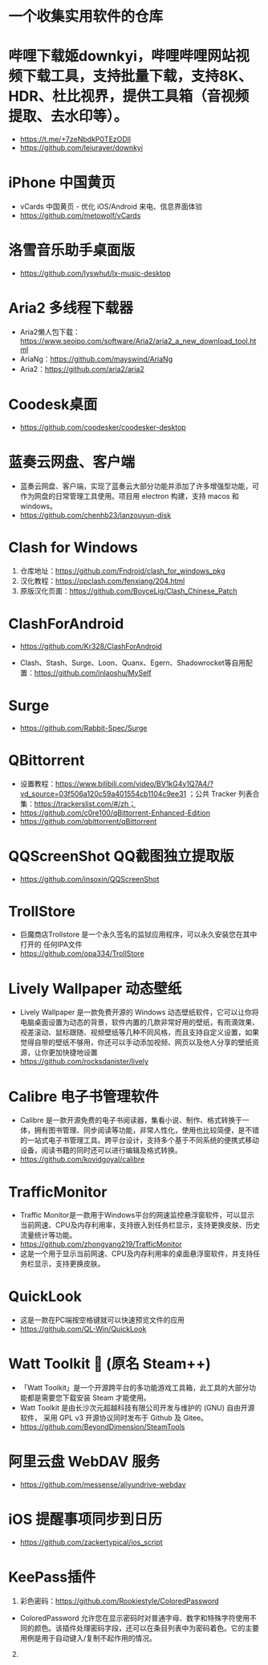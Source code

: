 # 一个收集实用软件的仓库

# 哔哩下载姬downkyi，哔哩哔哩网站视频下载工具，支持批量下载，支持8K、HDR、杜比视界，提供工具箱（音视频提取、去水印等）。
* https://t.me/+7zeNbdkP0TEzODll
* https://github.com/leiurayer/downkyi

# iPhone 中国黄页
* vCards 中国黄页 - 优化 iOS/Android 来电、信息界面体验
* https://github.com/metowolf/vCards

# 洛雪音乐助手桌面版
* https://github.com/lyswhut/lx-music-desktop

# Aria2 多线程下载器
* Aria2懒人包下载：https://www.seoipo.com/software/Aria2/aria2_a_new_download_tool.html
* AriaNg：https://github.com/mayswind/AriaNg
* Aria2：https://github.com/aria2/aria2

# Coodesk桌面
* https://github.com/coodesker/coodesker-desktop

# 蓝奏云网盘、客户端
* 蓝奏云网盘、客户端，实现了蓝奏云大部分功能并添加了许多增强型功能，可作为网盘的日常管理工具使用。项目用 electron 构建，支持 macos 和 windows。
* https://github.com/chenhb23/lanzouyun-disk

# Clash for Windows
1. 仓库地址：https://github.com/Fndroid/clash_for_windows_pkg
2. 汉化教程：https://opclash.com/fenxiang/204.html
3. 原版汉化页面：https://github.com/BoyceLig/Clash_Chinese_Patch

# ClashForAndroid
* https://github.com/Kr328/ClashForAndroid

* Clash、Stash、Surge、Loon、Quanx、Egern、Shadowrocket等自用配置：https://github.com/jnlaoshu/MySelf
# Surge
* https://github.com/Rabbit-Spec/Surge

# QBittorrent
* 设置教程：https://www.bilibili.com/video/BV1kG4y1Q7A4/?vd_source=03f506a120c59a401554cb1104c9ee31 ；公共 Tracker 列表合集：https://trackerslist.com/#/zh；
* https://github.com/c0re100/qBittorrent-Enhanced-Edition
* https://github.com/qbittorrent/qBittorrent

# QQScreenShot QQ截图独立提取版
* https://github.com/insoxin/QQScreenShot

# TrollStore
* 巨魔商店Trollstore 是一个永久签名的监狱应用程序，可以永久安装您在其中打开的 任何IPA文件
* https://github.com/opa334/TrollStore

# Lively Wallpaper 动态壁纸
* Lively Wallpaper 是一款免费开源的 Windows 动态壁纸软件，它可以让你将电脑桌面设置为动态的背景，软件内置的几款非常好用的壁纸，有雨滴效果、视差滚动、鼠标跟随、视频壁纸等几种不同风格，而且支持自定义设置，如果觉得自带的壁纸不够用，你还可以手动添加视频、网页以及他人分享的壁纸资源，让你更加快捷地设置
* https://github.com/rocksdanister/lively

# Calibre 电子书管理软件
* Calibre 是一款开源免费的电子书阅读器，集看小说、制作、格式转换于一体，拥有图书管理、同步阅读等功能，非常人性化，使用也比较简便，是不错的一站式电子书管理工具。跨平台设计，支持多个基于不同系统的便携式移动设备，阅读书籍的同时还可以进行编辑及格式转换。
* https://github.com/kovidgoyal/calibre

# TrafficMonitor 
* Traffic Monitor是一款用于Windows平台的网速监控悬浮窗软件，可以显示当前网速、CPU及内存利用率，支持嵌入到任务栏显示，支持更换皮肤、历史流量统计等功能。
* https://github.com/zhongyang219/TrafficMonitor
* 这是一个用于显示当前网速、CPU及内存利用率的桌面悬浮窗软件，并支持任务栏显示，支持更换皮肤。

# QuickLook
* 这是一款在PC端按空格键就可以快速预览文件的应用
* https://github.com/QL-Win/QuickLook

# Watt Toolkit 🧰 (原名 Steam++)
* 「Watt Toolkit」是一个开源跨平台的多功能游戏工具箱，此工具的大部分功能都是需要您下载安装 Steam 才能使用。
* Watt Toolkit 是由长沙次元超越科技有限公司开发与维护的 (GNU) 自由开源软件， 采用 GPL v3 开源协议同时发布于 Github 及 Gitee。
* https://github.com/BeyondDimension/SteamTools

# 阿里云盘 WebDAV 服务
* https://github.com/messense/aliyundrive-webdav

# iOS 提醒事项同步到日历
* https://github.com/zackertypical/ios_script

# KeePass插件
1. 彩色密码：https://github.com/Rookiestyle/ColoredPassword
* ColoredPassword 允许您在显示密码时对普通字母、数字和特殊字符使用不同的颜色。该插件处理密码字段，还可以在条目列表中为密码着色。它的主要用例是用于自动键入/复制不起作用的情况。
2. 

